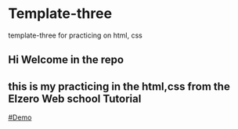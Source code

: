# Template-three
template-three for practicing on html, css

## Hi Welcome in the repo 

## this is my practicing in the html,css from the Elzero Web school Tutorial

[#Demo](https://shena9y.github.io/Template-three/)
